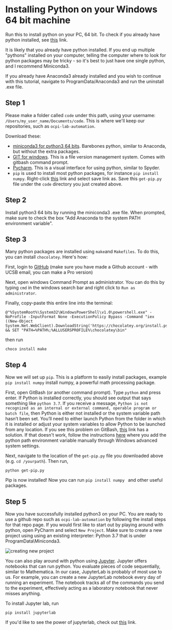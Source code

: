 # Installing Python on your Windows 64 bit machine

Run this to install python on your PC, 64 bit. To check if you already have python installed, see [this](https://www.wikihow.com/Check-Python-Version-on-PC-or-Mac) link. 

It is likely that you already have python installed. If you end up multiple "pythons" installed on your computer, telling the computer where to look for python packages may be tricky - so it's best to just have one single python, and I recommend Miniconda3.

If you already have Anaconda3 already installed and you wish to continue with this tutorial, navigate to ProgramData/Anaconda3 and run the uninstall .exe file.

## Step 1

Please make a folder called `code` under this path, using your username: `/Users/my_user_name/Documents/code`. This is where we'll keep our repositories, such as `ocpi-lab-automation`. 

Download these:
- [miniconda3 for python3 64 bits](https://repo.anaconda.com/miniconda/Miniconda3-latest-Windows-x86_64.exe). Barebones python, similar to Anaconda, but without the extra packages.
- [GIT for windows](https://gitforwindows.org/). This is a file version management system. Comes with gitbash command prompt.
- [Pycharm](https://www.jetbrains.com/pycharm/download/download-thanks.html?platform=windows&code=PCC). This is a visual interface for using python, similar to Spyder.
- `pip` is used to install most python packages, for instance `pip install numpy`. Right-click [this](https://bootstrap.pypa.io/get-pip.py) link and select save link as. Save this `get-pip.py` file under the `code` directory you just created above. 

## Step 2

Install python3 64 bits by running the miniconda3 .exe file. When prompted, make sure to check the box "Add Anaconda to the system PATH environment variable". 

## Step 3

Many python packages are installed using `make`and `Makefiles`. To do this, you can install `chocolatey`. Here's how: 

First, login to [GitHub](http://github.com/) (make sure you have made a Github account - with UCSB email, you can make a Pro version)

Next, open windows Command Prompt as administrator. You can do this by typing `cmd` in the windows search bar and right click to `Run as administrator`.

Finally, copy-paste this entire line into the terminal:

```
@"%SystemRoot%\System32\WindowsPowerShell\v1.0\powershell.exe" -NoProfile -InputFormat None -ExecutionPolicy Bypass -Command "iex ((New-Object System.Net.WebClient).DownloadString('https://chocolatey.org/install.ps1'))" && SET "PATH=%PATH%;%ALLUSERSPROFILE%\chocolatey\bin"
```

then run
```
choco install make
```

## Step 4

Now we will set up `pip`. This is a platform to easily install packages, example `pip install numpy` install numpy, a powerful math processing package.

First, open GitBash (or another command prompt). Type `python` and press enter. If Python is installed correctly, you should see output that says something like `python 3.7`. If you receive a message, `Python is not recognized as an internal or external command, operable program or batch file`, then Python is either not installed or the system variable path hasn’t been set. You’ll need to either launch Python from the folder in which it is installed or adjust your system variables to allow Python to be launched from any location. If you see this problem on GitBash, [this](https://stackoverflow.com/questions/22869192/git-bash-wont-run-my-python-files) link has a solution. If that doesn't work, follow the instructions [here](https://stackoverflow.com/questions/3701646/how-to-add-to-the-pythonpath-in-windows-so-it-finds-my-modules-packages) where you add the python path environment variable manually through Windows advanced system settings.

Next, navigate to the location of the `get-pip.py` file you downloaded above (e.g. `cd /yourpath`). Then run,

```
python get-pip.py
```

Pip is now installed! Now you can run `pip install numpy ` and other useful packages.


## Step 5

Now you have successfully installed python3 on your PC. You are ready to use a github repo such as `ocpi-lab-automation` by following the install steps for that repo page. If you would first like to start out by playing around with python, open PyCharm and select `New Project`. Make sure to create a new project using using an existing interpreter: Python 3.7 that is under ProgramData\Miniconda3.

![creating new project](https://github.com/ocpi-ucsb/install_python/blob/master/images/create_new_python_project.PNG)

You can also play around with python using [Jupyter](https://jupyter.org/). Jupyter offers notebooks that can run python. You evaluate pieces of code sequentially, similar to Mathematica. In our case, JupyterLab is probably of most use to us. For example, you can create a new JupyterLab notebook every day of running an experiment. The notebook tracks all of the commands you send to the experiment, effectively acting as a laboratory notebook that never misses anything. 

To install Jupyter lab, run
```
pip install jupyterlab
```

If you'd like to see the power of jupyterlab, check out [this](https://github.com/jupyter/jupyter/wiki/A-gallery-of-interesting-Jupyter-Notebooks) link.

